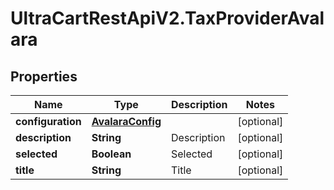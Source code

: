 # UltraCartRestApiV2.TaxProviderAvalara

## Properties

Name | Type | Description | Notes
------------ | ------------- | ------------- | -------------
**configuration** | [**AvalaraConfig**](AvalaraConfig.md) |  | [optional] 
**description** | **String** | Description | [optional] 
**selected** | **Boolean** | Selected | [optional] 
**title** | **String** | Title | [optional] 



